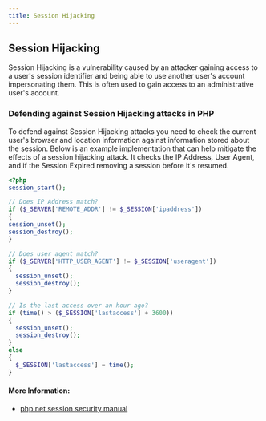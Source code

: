 ```yaml
---
title: Session Hijacking
---
```

## Session Hijacking

Session Hijacking is a vulnerability caused by an attacker gaining access to a user's session identifier and being able to use another user's account impersonating them. This is often used to gain access to an administrative user's account.

### Defending against Session Hijacking attacks in PHP
To defend against Session Hijacking attacks you need to check the current user's browser and location information against information stored about the session. Below is an example implementation that can help mitigate the effects of a session hijacking attack. It checks the IP Address, User Agent, and if the Session Expired removing a session before it's resumed.
```PHP
<?php
session_start();

// Does IP Address match?
if ($_SERVER['REMOTE_ADDR'] != $_SESSION['ipaddress'])
{
session_unset();
session_destroy();
}

// Does user agent match?
if ($_SERVER['HTTP_USER_AGENT'] != $_SESSION['useragent'])
{
  session_unset();
  session_destroy();
}

// Is the last access over an hour ago?
if (time() > ($_SESSION['lastaccess'] + 3600))
{
  session_unset();
  session_destroy();
}
else
{
  $_SESSION['lastaccess'] = time();
}
```

#### More Information:
* <a href="https://secure.php.net/manual/en/session.security.php">php.net session security manual</a>
